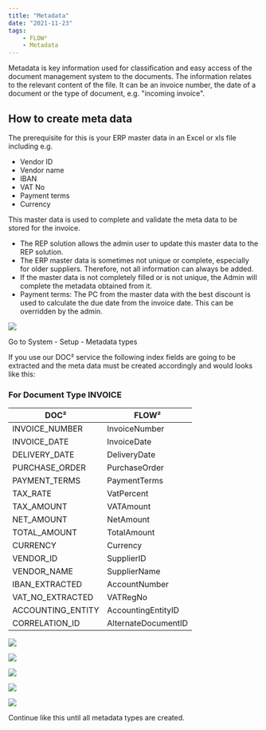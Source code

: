```yaml
---
title: "Metadata"
date: "2021-11-23"
tags: 
    - FLOW²
    - Metadata
---
```


Metadata is key information used for classification and easy access of the document management system to the documents. The information relates to the relevant content of the file. It can be an invoice number, the date of a document or the type of document, e.g. "incoming invoice".

## How to create meta data

The prerequisite for this is your ERP master data in an Excel or xls file including e.g.

- Vendor ID
- Vendor name
- IBAN
- VAT No
- Payment terms
- Currency

This master data is used to complete and validate the meta data to be stored for the invoice.

- The REP solution allows the admin user to update this master data to the REP solution.
- The ERP master data is sometimes not unique or complete, especially for older suppliers. Therefore, not all information can always be added.
- If the master data is not completely filled or is not unique, the Admin will complete the metadata obtained from it.
- Payment terms: The PC from the master data with the best discount is used to calculate the due date from the invoice date. This can be overridden by the admin.

![](/_images/doc2/FLOW²_System_Setup_Metadata-types-1024x572.png)

Go to System - Setup - Metadata types

If you use our DOC² service the following index fields are going to be extracted and the meta data must be created accordingly and would looks like this:

### For Document Type INVOICE

| DOC² | FLOW² |
| --- | --- |
| INVOICE\_NUMBER | InvoiceNumber |
| INVOICE\_DATE | InvoiceDate |
| DELIVERY\_DATE | DeliveryDate |
| PURCHASE\_ORDER | PurchaseOrder |
| PAYMENT\_TERMS | PaymentTerms |
| TAX\_RATE | VatPercent |
| TAX\_AMOUNT | VATAmount |
| NET\_AMOUNT | NetAmount |
| TOTAL\_AMOUNT | TotalAmount |
| CURRENCY | Currency |
| VENDOR\_ID | SupplierID |
| VENDOR\_NAME | SupplierName |
| IBAN\_EXTRACTED | AccountNumber |
| VAT\_NO\_EXTRACTED | VATRegNo |
| ACCOUNTING\_ENTITY | AccountingEntityID |
| CORRELATION\_ID | AlternateDocumentID |

![](/_images/doc2/FLOW²_Metadata-types_create-new-1024x583.png)

![](/_images/doc2/FLOW²_Create-Matadata-type-1024x592.png)

![](/_images/doc2/FLOW²_Create-next-Metadata-type-1024x570.png)

![](/_images/doc2/FLOW²_Create-Metadata-type-and-save-1024x480.png)

![](/_images/doc2/FLOW²_Metadata-type-created-successfully-1024x586.png)

Continue like this until all metadata types are created.
